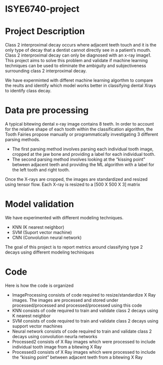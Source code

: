 # ISYE6740-project

# Project Description

Class 2 interproximal decay occurs where adjacent teeth touch and it is the only type of decay that a dentist cannot directly see in a patient’s mouth. Class 2 interproximal decay can only be diagnosed with an x-ray image1.
This project aims to solve this problem and validate if machine learning techniques can be used to eliminate the ambiguity and subjectiveness surrounding class 2 interproximal decay.

We have experminted with differet machine learning algorthm to compare the reults and identify which model works better in classifying dental Xrays to identify class decay.

# Data pre processing 
A typical bitewing dental x-ray image contains 8 teeth. In order to account for the relative shape of each tooth within the classification algorithm, the Tooth Fairies propose manually or programmatically investigating 3 different parsing methods. 

* The first parsing method involves parsing each individual tooth image, cropped at the jaw bone and providing a label for each individual tooth. 
* The second parsing method involves looking at the “kissing point” between adjacent teeth and providing the ML algorithm with a label for the left tooth and right tooth. 

Once the X-rays are cropped, the images are standardized and resized using tensor flow. Each X-ray is resized to a [500 X 500 X 3] matrix

# Model validation

We have experimented with different modeling techniques. 

* KNN (K nearest neighbor)
* SVM (Suport vector machine)
* CNN (Convolution neural network)

The goal of this project is to report metrics around classifying type 2 decays using different modeling techiniques


# Code

Here is how the code is organized
* ImageProcessing consists of code required to resize/standardize X Ray images. The images are processed and stored under processed/processed and processed/processed using this code
* KNN consists of code required to train and validate class 2 decays using K nearest neighbor
* SVM consists of code required to train and validate class 2 decays using support vector machines
* Neural network consists of code required to train and validate class 2 decays using convolution neurla networks
* Processed2 consists of X Ray images which were processed to include individual tooth image from a bitewing X Ray
* Processed3 consists of X Ray images which were processed to include the “kissing point” between adjacent teeth from a bitewing X Ray

